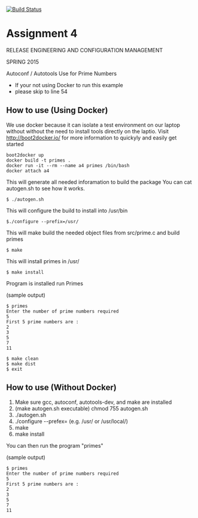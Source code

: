[![Build Status](http://jenkins-bec07d77-1.wallnerryan.cont.tutum.io:49154/buildStatus/icon?job=primes-build)](http://jenkins-bec07d77-1.wallnerryan.cont.tutum.io:49154/job/primes-build/)

# Assignment 4

RELEASE ENGINEERING AND CONFIGURATION MANAGEMENT

SPRING 2015

Autoconf / Autotools Use for Prime Numbers

* If your not using Docker to run this example
* please skip to line 54

How to use (Using Docker)
-------------------------

We use docker because it can isolate a test environment
on our laptop without without the need to install tools
directly on the laptio. Visit http://boot2docker.io/
for more information to quickyly and easily get started

```
boot2docker up
docker build -t primes .
docker run -it --rm --name a4 primes /bin/bash
docker attach a4
```

This will generate all needed inforamation to build the package
You can cat autogen.sh to see how it works.

```
$ ./autogen.sh
```

This will configure the build to install into /usr/bin

```
$./configure --prefix=/usr/
```

This will make build the needed object files from src/prime.c and build primes

```
$ make
```

This will install primes in /usr/

```
$ make install
```

Program is installed
run Primes

(sample output)

```
$ primes
Enter the number of prime numbers required
5
First 5 prime numbers are :
2
3
5
7
11

$ make clean
$ make dist
$ exit
```

How to use (Without Docker)
---------------------------

1. Make sure gcc, autoconf, autotools-dev, and make are installed
2. (make autogen.sh executable) chmod 755 autogen.sh
3. ./autogen.sh
4. ./configure --prefex=<install location> (e.g. /usr/ or /usr/local/)
5. make
6. make install

You can then run the program "primes"

(sample output)

```
$ primes
Enter the number of prime numbers required
5
First 5 prime numbers are :
2
3
5
7
11
```
